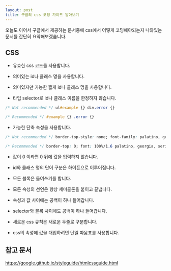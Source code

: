 ```yaml
---
layout: post
title: 구글의 css 코딩 가이드 알아보기
---
```


오늘도 이어서 구글에서 제공하는 문서중에 css에서 어떻게 코딩해야되는지 나와있는 문서를 간단히 요약해보겠습니다.

## CSS

* 유효한 css 코드를 사용합니다.

* 의미있는 id나 클래스 명을 사용합니다.

* 의미있지만 가능한 짧게 id나 클래스 명을 사용합니다.

* 타입 selector로 id나 클래스 이름을 한정하지 않습니다.

```css
/* Not recommended */ ul#example {} div.error {}

/* Recommended */ #example {} .error {}
```

* 가능한 단축 속성을 사용합니다.

```css
/* Not recommended */ border-top-style: none; font-family: palatino, georgia, serif; font-size: 100%; line-height: 1.6; padding-bottom: 2em; padding-left: 1em; padding-right: 1em; padding-top: 0;

/* Recommended */ border-top: 0; font: 100%/1.6 palatino, georgia, serif; padding: 0 1em 2em;
```

* 값이 0 이라면 0 뒤에 값을 입력하지 않습니다.

* id와 클래스 명의 단어 구분은 하이픈으로 이루어집니다.

* 모든 블록은 들여쓰기를 합니다.

* 모든 속성의 선언은 항상 세미콜론을 붙이고 끝냅니다.

* 속성과 값 사이에는 공백이 하나 들어갑니다.

* selector와 블록 사이에도 공백이 하나 들어갑니다.

* 새로운 css 규칙은 새로운 두줄로 구분합니다.

* css의 속성에 값을 대입하려면 단일 따움표를 사용합니다.

## 참고 문서

https://google.github.io/styleguide/htmlcssguide.html